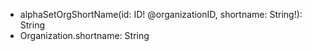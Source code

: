 * alphaSetOrgShortName(id: ID! @organizationID, shortname: String!): String
* Organization.shortname: String
